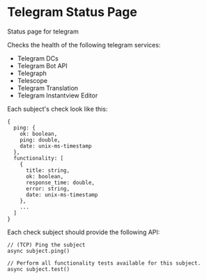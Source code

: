 Telegram Status Page
====================

Status page for telegram

Checks the health of the following telegram services:
- Telegram DCs
- Telegram Bot API
- Telegraph
- Telescope
- Telegram Translation
- Telegram Instantview Editor

Each subject's check look like this:
```
{
  ping: {
    ok: boolean,
    ping: double,
    date: unix-ms-timestamp
  },
  functionality: [
    {
      title: string,
      ok: boolean,
      response_time: double,
      error: string,
      date: unix-ms-timestamp
    },
    ...
  ]
}
```

Each check subject should provide the following API:
```
// (TCP) Ping the subject
async subject.ping()

// Perform all functionality tests available for this subject.
async subject.test()
```
